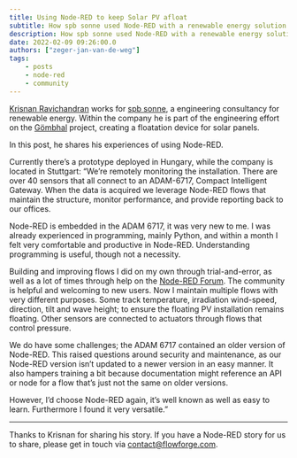 ```yaml
---
title: Using Node-RED to keep Solar PV afloat
subtitle: How spb sonne used Node-RED with a renewable energy solution
description: How spb sonne used Node-RED with a renewable energy solution
date: 2022-02-09 09:26:00.0
authors: ["zeger-jan-van-de-weg"]
tags:
    - posts
    - node-red
    - community
---
```


[Krisnan Ravichandran](https://www.linkedin.com/in/krishnanravichandran/) works
for [spb sonne](https://www.sbp.solar), a engineering consultancy for renewable
energy. Within the company he is part of the engineering effort on the
[Gömbhal](https://www.sbp.de/en/news/goembhal-sbp-sonnes-pioneering-floating-pv-system/)
project, creating a floatation device for solar panels.

In this post, he shares his experiences of using Node-RED.

<!--more-->

Currently there’s a prototype deployed in Hungary, while the company is located
in Stuttgart: “We’re remotely monitoring the installation. There are over 40
sensors that all connect to an ADAM-6717, Compact Intelligent Gateway. When the
data is acquired we leverage Node-RED flows that maintain the structure, monitor
performance, and provide reporting back to our offices.

Node-RED is embedded in the ADAM 6717, it was very new to me. I was already
experienced in programming, mainly Python, and within a month I felt very
comfortable and productive in Node-RED. Understanding programming is useful,
though not a necessity.

Building and improving flows I did on my own through trial-and-error, as well
as a lot of times through help on the [Node-RED Forum](https://discourse.nodered.org/).
The community is helpful and welcoming to new users. Now I maintain multiple
flows with very different purposes. Some track temperature,
irradiation wind-speed, direction, tilt and wave height; to ensure the floating
PV installation remains floating. Other sensors are connected to actuators
through flows that control pressure.

We do have some challenges; the ADAM 6717 contained an older version of Node-RED.
This raised questions around security and maintenance, as our Node-RED version
isn’t updated to a newer version in an easy manner. It also hampers training a
bit because documentation might reference an API or node for a flow that’s just
not the same on older versions.

However, I’d choose Node-RED again, it’s well known as well as easy to learn.
Furthermore I found it very versatile.”

---

Thanks to Krisnan for sharing his story. If you have a Node-RED story for us
to share, please get in touch via [contact@flowforge.com](mailto:contact@flowforge.com).
